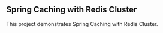 ## Spring Caching with Redis Cluster

This project demonstrates Spring Caching with Redis Cluster.

